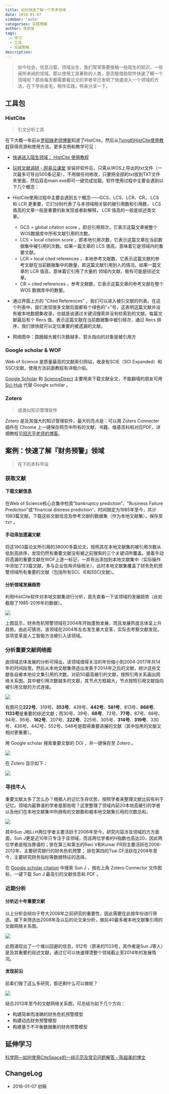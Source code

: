 ```yaml
---
title: 如何快速了解一个学术领域
date: 2018-01-07
sidebar: 'auto'
categories: 实践策略
author: 夜航星
tags:
  - 学习
  - 工具
  - 实践策略
description: 
---
```


>   如今社会，信息过载，领域丛生，我们常常需要接触一些陌生的知识，一些闻所未闻的领域。那以使用工具著称的人类，是否能借助软件快速了解一个领域呢？那些每天都需要看论文的学者早已发明了快速进入一个领域的方法，在下学些皮毛，稍作实践，特来分享一下。

## 工具包

### HistCite

>   引文分析工具

在下大概一年前从[罗昭锋老师博客](http://blog.sciencenet.cn/blog-304685-383399.html)知道了HistCite，然后从[Tsing的HistCite使用教程](https://zhuanlan.zhihu.com/p/20902898)获得资源和使用方法。更多实例和教学可见：

* [快速进入陌生领域： HistCite 使用教程](http://ztever.com/histcite-manu/)
* [玩转文献调研 - 网易云课堂](http://study.163.com/course/introduction/1373003.htm#/courseDetail)
安装好软件后，只需从WOS上导出的txt文件（一次最多可导出500条记录），不用做任何修改，只要把全部的txt放到TXT文件夹里面，然后双击main.exe即可一键完成加载。软件使用过程中主要会遇到以下几个概念：

* HistCite使用过程中主要会遇到五个概念——GCS、LCS、LCR、CR， LCS 和 LCR 更重要，它们分别代表了与本领域相关联的被引用数和引用数， LCS 值高的文章一般是重要的新发现或者新解释， LCR 值高的一般是综述类文章。
   * GCS = global citation score ，即总引用频次，它表示这篇文章被整个WOS数据库中所有文献引用的次数。
   * LCS = local citation score ，即本地引用次数，它表示这篇文章在当前数据集中被引用的次数。如果一篇文章的 LCS 值高，意味着它是领域内的重要文献。
   * LCR = local cited references ，本地参考文献数，它表示这篇文献的参考文献在当前数据集中的数量，即这篇文献引用别人的情况。如果一篇文章的 LCR 值高，意味着它引用了大量的  领域内文献，极有可能是综述文章。
   * CR = cited references ，参考文献数，它表示这篇文章的参考文献在整个 WOS 数据库中的数量。
* 通过界面上方的 “Cited References” ，我们可以进入被引文献的列表。在这个列表中，我们发现很多文献后面都有个绿色的“+”号，这表明这篇文献并没有被本地数据集收录，也就是说通过关键词搜索并没有检索到的文献。每篇文献最后有个 Recs 值，表示这篇文献在当前数据集中被引频次，通过 Recs 排序，我们很快就可以定位重要的被遗漏的文献。
* 网络图中：圆圈越大被引次数越多，箭头指向的对象是被引用方

### Google scholar & WOF

Web of Science 是质量最高的文献索引网站，收录有SCIE（SCI Expanded）和SSCI文献，使用方法前面教程有详细介绍。

[Google Scholar](https://scholar.google.com.sg/schhp?hl=zh-CN) 和 [ScienceDirect](http://www.sciencedirect.com/) 主要用来下载文献全文，不能翻墙的朋友可用 [Sci-Hub](https://sci-hub.org.cn/schhp?hl=zh-TW&as_sdt=0,5) 代替 Google scholar 。

### Zotero

>   或类似知识管理软件

Zotero 是及其强大的知识管理软件，最大的亮点是：可以用 Zotero Connecter 插件在 Chrome 上一键保存网页中所有的文献、书籍、维基百科和对应PDF。详细教程见[阳志平老师的博客](http://www.yangzhiping.com/tech/)。

## 案例：快速了解『财务预警』领域

> 在下的本科毕设

### 获取文献

#### 下载文献信息

在Web of Science核心合集中检索“bankruptcy prediction”、"Business Failure Prediction"或“financial distress prediction”，时间限定为1985年至今，共计1983篇文献。下载这些文献信息及参考文献的数据集（作为本地文献集），保存至 `TXT` 。

#### 手动添加遗漏文献

将这1903篇论文所引用的38000多篇论文，按照其在本地文献集的被引用次数从低到高排序，发现仍然有重要文献没有被之前搜索的三个关键词所覆盖。接着手动将遗漏的重要文献在WOF上逐一标记，一并导出添加到本地文献集中（实际操作中添加了23篇文献，多与企业信用评级相关），此时本地文献集覆盖了财务危机预警领域所有重要的文献（包括所有SCI、IE和SSCI文献）。

#### 分析领域发展趋势

利用HistCite软件对本地文献集进行分析，首先查看一下该领域的发展趋势（此处截取了1985-2016年的数据）。

![](http://images.stanine.top/cy论文数统计.JPG)

上图显示，财务危机预警领域在2004年开始蓬勃发展，而且发展热度总体呈上升趋势。由此可猜测，该领域在2004年左右发生重大变革，实际去考察文献发现，该项变革是人工智能方法被引入该领域。

### 分析重要文献网络图

由领域总体发展的分析可得出，该领域值得关注的年份缩小到2004-2017年共14年的时间段里。然后从本地文献集筛选出发表于2014年之后的文献，统计这些文献各自被本地论文集引用的次数，对前50最高被引的文献，按照引用关系画出网络关系图。其中被引用次数越多的文献，其节点方框越大，节点按照引用文献指向被引用文献的方式连接。

![](http://images.stanine.top/50afterlanguage&2004-.bmp)

有图可见**222号**、319号、**353号**、439号、**442号**、**581号**、813号、**868号**、**1133号**是重要的综述文献；而30号、39号、**68号**、72号、**77号**、87号、88号、94号、95号、**162号**、207号、**222号**、225号、305号、**314号**、**319号**、330号、436号、442号、552号、548号是取得重要进展的文献（其中加黑的文献又相对更重要）。

用 Google scholar 搜索重要文献的 DOI ，并一键保存至 Zotero 。

![](http://images.stanine.top/Predicting_financial_distress_and_corporate_failure__A_review_from_the_state-of-the-art_definitions__modeling__sampling__and_featuring_approaches_-_ScienceDirect.png)

在 Zotero 显示如下：

![](http://images.stanine.top/Zotero.png)

### 寻找牛人

重要文献太多了怎么办？根据人的记忆生存优势，按照学者来整理文献比较有利于记忆。领域内最靠谱的学者是那些呢？这里整理了领域内前20本地高被引的学者以及他们在本地文献集中所拥有的文献数和被本地文献集引用的次数总和。

![](http://images.stanine.top/cy学者排名.JPG)

其中Sun J和Li H两位学者主要活跃于2006年至今，研究内容涉及领域的方方面面，Sun J更是近10年只专注于该领域，而且两位学者的H指数也高达20，因此两位学者是相当靠谱的；排在第三和第五的Ravi V和Kumar PR则主要活跃在2006-2012年，主要研究银行的财务危机预警； 排在第四的Tsai CF活跃在2008年至今，主要研究财务指标等数据特征的选择。

在 [Google scholar citation](https://scholar.google.com/citations?mauthors=&hl=en&view_op=search_authors) 中搜索 Sun J ，按右上角 Zotero Connector 文件图标，一键下载 Sun J 最高引的文献信息和 PDF 。

### 近期分析

#### 分析近十年重要文献

以上分析会倾向于夸大2008年之前研究的重要性，因此需要在此按年份进行筛选。接下来筛选出2008年及以后的论文来分析，做前40最多被本地文献集引用的文献网络关系图。

![](http://images.stanine.top/2008-.bmp)

此图涌现出了一个难以回避的信息，912号（原来的1133号，其作者是Sun J等人）是及其重要的综述文献，通过它可以快速理清整个领域截止至2014年的发展情况。

#### 发现前沿

前辈们做了这么多研究，那还剩什么可以做呢？

![](http://images.stanine.top/2013-.bmp)

结合2013年至今的文献网络关系图，可总结为如下几个方向：

- 构建简单而准确的财务危机预警模型
- 构建动态财务预警模型
- 构建基于不平衡数据集的财务预警模型

## 延伸学习

[科学网—如何使用CiteSpace的一组示范及常见问题解答 - 陈超美的博文](http://blog.sciencenet.cn/blog-496649-838067.html)

## ChangeLog

- 2018-01-07 初稿